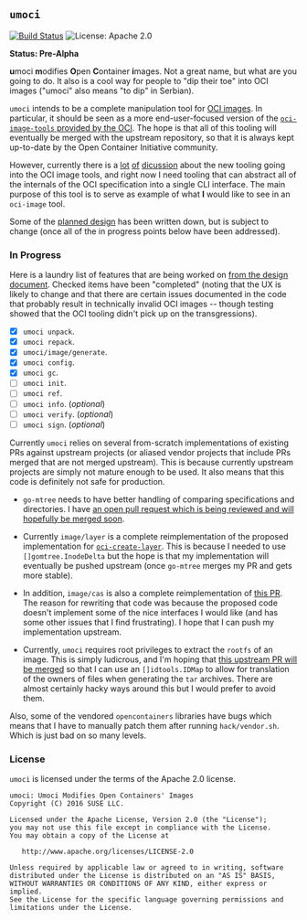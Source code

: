 ## `umoci` ###

[![Build Status](https://img.shields.io/travis/cyphar/umoci/master.svg)](https://travis-ci.org/cyphar/umoci)
![License: Apache 2.0](https://img.shields.io/github/license/cyphar/umoci.svg)


**Status: Pre-Alpha**

**u**moci **m**odifies **O**pen **C**ontainer **i**mages. Not a great name, but
what are you going to do. It also is a cool way for people to "dip their toe"
into OCI images ("umoci" also means "to dip" in Serbian).

`umoci` intends to be a complete manipulation tool for [OCI images][oci-image-spec].
In particular, it should be seen as a more end-user-focused version of the
[`oci-image-tools` provided by the OCI][oci-image-tools]. The hope is that all
of this tooling will eventually be merged with the upstream repository, so that
it is always kept up-to-date by the Open Container Initiative community.

However, currently there is a [lot][disc-1] [of][disc-2] [dicussion][disc-3]
about the new tooling going into the OCI image tools, and right now I need
tooling that can abstract all of the internals of the OCI specification into a
single CLI interface. The main purpose of this tool is to serve as example of
what **I** would like to see in an `oci-image` tool.

Some of the [planned design][design.md] has been written down, but is subject
to change (once all of the in progress points below have been addressed).

[oci-image-spec]: https://github.com/opencontainers/image-spec
[oci-image-tools]: https://github.com/opencontainers/image-tools
[disc-1]: https://github.com/opencontainers/image-spec/pull/411
[disc-2]: https://github.com/opencontainers/image-tools/pull/5
[disc-3]: https://github.com/opencontainers/image-tools/pull/8
[design.md]: DESIGN.md

### In Progress ###

Here is a laundry list of features that are being worked on [from the design
document][design.md]. Checked items have been "completed" (noting that the UX
is likely to change and that there are certain issues documented in the code
that probably result in technically invalid OCI images -- though testing showed
that the OCI tooling didn't pick up on the transgressions).

* [x] `umoci unpack`.
* [x] `umoci repack`.
* [x] `umoci/image/generate`.
* [x] `umoci config`.
* [x] `umoci gc`.
* [ ] `umoci init`.
* [ ] `umoci ref`.
* [ ] `umoci info`. (*optional*)
* [ ] `umoci verify`. (*optional*)
* [ ] `umoci sign`. (*optional*)

Currently `umoci` relies on several from-scratch implementations of existing
PRs against upstream projects (or aliased vendor projects that include PRs
merged that are not merged upstream). This is because currently upstream
projects are simply not mature enough to be used. It also means that this code
is definitely not safe for production.

* `go-mtree` needs to have better handling of comparing specifications and
  directories. I have [an open pull request which is being reviewed and will
  hopefully be merged soon][gomtree-pr].

* Currently `image/layer` is a complete reimplementation of the proposed
  implementation for [`oci-create-layer`][oci-create-layer]. This is because I
  needed to use `[]gomtree.InodeDelta` but the hope is that my implementation
  will eventually be pushed upstream (once `go-mtree` merges my PR and gets
  more stable).

* In addition, `image/cas` is also a complete reimplementation of [this
  PR][oci-cas]. The reason for rewriting that code was because the proposed
  code doesn't implement some of the nice interfaces I would like (and has some
  other issues that I find frustrating). I hope that I can push my
  implementation upstream.

* Currently, `umoci` requires root privileges to extract the `rootfs` of an
  image. This is simply ludicrous, and I'm hoping that [this upstream PR will
  be merged][oci-ownership] so that I can use an `[]idtools.IDMap` to allow for
  translation of the owners of files when generating the `tar` archives. There
  are almost certainly hacky ways around this but I would prefer to avoid them.

Also, some of the vendored `opencontainers` libraries have bugs which means
that I have to manually patch them after running `hack/vendor.sh`. Which is
just bad on so many levels.

[gomtree-pr]: https://github.com/vbatts/go-mtree/pull/48
[oci-create-layer]: https://github.com/opencontainers/image-tools/pull/8
[oci-cas]: https://github.com/opencontainers/image-tools/pull/5
[oci-ownership]: https://github.com/opencontainers/image-tools/pull/3

### License ###

`umoci` is licensed under the terms of the Apache 2.0 license.

```
umoci: Umoci Modifies Open Containers' Images
Copyright (C) 2016 SUSE LLC.

Licensed under the Apache License, Version 2.0 (the "License");
you may not use this file except in compliance with the License.
You may obtain a copy of the License at

   http://www.apache.org/licenses/LICENSE-2.0

Unless required by applicable law or agreed to in writing, software
distributed under the License is distributed on an "AS IS" BASIS,
WITHOUT WARRANTIES OR CONDITIONS OF ANY KIND, either express or implied.
See the License for the specific language governing permissions and
limitations under the License.
```
